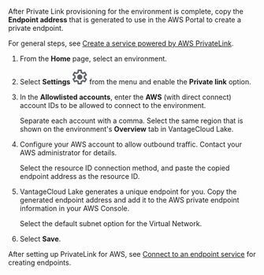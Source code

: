 After Private Link provisioning for the environment is complete, copy the **Endpoint address** that is generated to use in the AWS Portal to create a private endpoint.

For general steps, see [Create a service powered by AWS PrivateLink](https://docs.aws.amazon.com/vpc/latest/privatelink/create-endpoint-service.html).

1.  From the **Home** page, select an environment.


1.  Select **Settings** ![Settings icon](Images/gkz1722447366517.svg) from the menu and enable the **Private link** option.


1.  In the **Allowlisted accounts**, enter the **AWS** (with direct connect) account IDs to be allowed to connect to the environment.

    Separate each account with a comma. Select the same region that is shown on the environment's **Overview** tab in VantageCloud Lake.


1.  Configure your AWS account to allow outbound traffic. Contact your AWS administrator for details.

    Select the resource ID connection method, and paste the copied endpoint address as the resource ID.


1.  VantageCloud Lake generates a unique endpoint for you. Copy the generated endpoint address and add it to the AWS private endpoint information in your AWS Console.

    Select the default subnet option for the Virtual Network.


1.  Select **Save**.


After setting up PrivateLink for AWS, see [Connect to an endpoint service](https://docs.aws.amazon.com/vpc/latest/privatelink/create-endpoint-service.html#share-endpoint-service) for creating endpoints.

